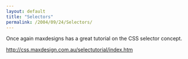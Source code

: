 ```yaml
---
layout: default
title: "Selectors"
permalink: /2004/09/24/Selectors/
---
```


<P>Once again maxdesigns has a great tutorial on the CSS selector concept.</P>
<P><A class="" href="http://css.maxdesign.com.au/selectutorial/index.htm" target=_blank>http://css.maxdesign.com.au/selectutorial/index.htm</A></P>